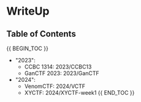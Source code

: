 # WriteUp

## Table of Contents

{{ BEGIN_TOC }}
- "2023":
  - CCBC 1314: 2023/CCBC13
  - GanCTF 2023: 2023/GanCTF
- "2024":
  - VenomCTF: 2024/VCTF
  - XYCTF:  2024/XYCTF-week1
{{ END_TOC }}